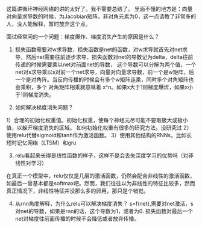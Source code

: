 这篇讲循环神经网络的讲的太好了。我不需要总结了。
里面不懂的地方是：向量对向量求导数的时候，为Jacobian矩阵，非对角元素为0，这一点请教了非常多的人，没人能解释，暂时放弃这个点。

面试经常问的一个问题：梯度爆炸、梯度消失产生的原因是什么？

1. 损失函数需要对w求导数，损失函数是net的函数，对w求导就首先对net求导，然后net需要往前逐步求导，损失函数对net的导数记为delta，delta往前传递的时候需要乘以net对前面net的导数，
这个导数可以分解为两个值，一个net对s求导乘以s对前一个net求导，向量对向量求导数，前一个是w矩阵，后一个是对角阵。当反向传播的时候会有多个w矩阵连乘，同时多个对角矩阵也会乘积，多个
对角矩阵相乘就意味着 x^n。如果x大于1则梯度爆炸，如果x小于1则梯度消失。

2. 如何解决梯度消失问题？

1）合理的初始化权重值。初始化权重，使每个神经元尽可能不要取极大或极小值，以躲开梯度消失的区域。  如何初始化权重有很多的研究方法。没研究过
2）使用relu代替sigmoid和tanh作为激活函数。
3）使用其他结构的RNNs，比如长短时记忆网络（LTSM）和gru

3. relu看起来长得是线性函数的样子，这样不是会丢失深度学习的优势吗（对非线性对学习）

在真正一个模型中，relu仅仅是几层的激活函数，仍然会配合非线性的激活函数，如最后一曾基本都是softmax吧。然而，我们往往以为非线性的特征比较多，然而真正情况下，非线性特征并没那么多的卵用，那只是个错觉。

4. 从rnn角度解释，为什么relu可以解决梯度消失？
   s=f(net),需要对net激活，s对net的导数，如果是rnn的话，这个导数为1，或者为0. 损失函数对最后一个net对梯度往前面传播的时候不会降低或者放弃传播。